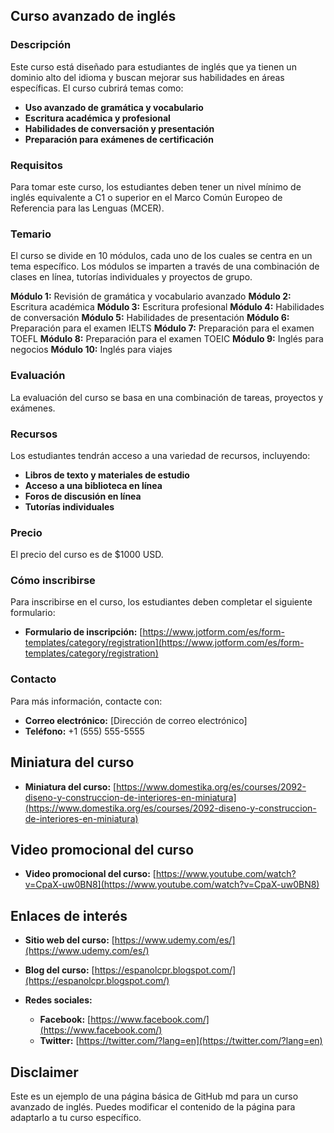 ## Curso avanzado de inglés

### Descripción

Este curso está diseñado para estudiantes de inglés que ya tienen un dominio alto del idioma y buscan mejorar sus habilidades en áreas específicas. El curso cubrirá temas como:

* **Uso avanzado de gramática y vocabulario**
* **Escritura académica y profesional**
* **Habilidades de conversación y presentación**
* **Preparación para exámenes de certificación**

### Requisitos

Para tomar este curso, los estudiantes deben tener un nivel mínimo de inglés equivalente a C1 o superior en el Marco Común Europeo de Referencia para las Lenguas (MCER).

### Temario

El curso se divide en 10 módulos, cada uno de los cuales se centra en un tema específico. Los módulos se imparten a través de una combinación de clases en línea, tutorías individuales y proyectos de grupo.

**Módulo 1:** Revisión de gramática y vocabulario avanzado
**Módulo 2:** Escritura académica
**Módulo 3:** Escritura profesional
**Módulo 4:** Habilidades de conversación
**Módulo 5:** Habilidades de presentación
**Módulo 6:** Preparación para el examen IELTS
**Módulo 7:** Preparación para el examen TOEFL
**Módulo 8:** Preparación para el examen TOEIC
**Módulo 9:** Inglés para negocios
**Módulo 10:** Inglés para viajes

### Evaluación

La evaluación del curso se basa en una combinación de tareas, proyectos y exámenes.

### Recursos

Los estudiantes tendrán acceso a una variedad de recursos, incluyendo:

* **Libros de texto y materiales de estudio**
* **Acceso a una biblioteca en línea**
* **Foros de discusión en línea**
* **Tutorías individuales**

### Precio

El precio del curso es de \$1000 USD.

### Cómo inscribirse

Para inscribirse en el curso, los estudiantes deben completar el siguiente formulario:

* **Formulario de inscripción:** [https://www.jotform.com/es/form-templates/category/registration](https://www.jotform.com/es/form-templates/category/registration)

### Contacto

Para más información, contacte con:

* **Correo electrónico:** [Dirección de correo electrónico]
* **Teléfono:** +1 (555) 555-5555

## Miniatura del curso

* **Miniatura del curso:** [https://www.domestika.org/es/courses/2092-diseno-y-construccion-de-interiores-en-miniatura](https://www.domestika.org/es/courses/2092-diseno-y-construccion-de-interiores-en-miniatura)

## Video promocional del curso

* **Video promocional del curso:** [https://www.youtube.com/watch?v=CpaX-uw0BN8](https://www.youtube.com/watch?v=CpaX-uw0BN8)

## Enlaces de interés

* **Sitio web del curso:** [https://www.udemy.com/es/](https://www.udemy.com/es/)
* **Blog del curso:** [https://espanolcpr.blogspot.com/](https://espanolcpr.blogspot.com/)
* **Redes sociales:**

    * **Facebook:** [https://www.facebook.com/](https://www.facebook.com/)
    * **Twitter:** [https://twitter.com/?lang=en](https://twitter.com/?lang=en)

## Disclaimer

Este es un ejemplo de una página básica de GitHub md para un curso avanzado de inglés. Puedes modificar el contenido de la página para adaptarlo a tu curso específico.
